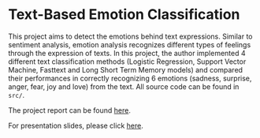 # Text-Based Emotion Classification

This project aims to detect the emotions behind text expressions. Similar to sentiment analysis, emotion analysis recognizes different types of feelings through the expression of texts. In this project, the author implemented 4 different text classification methods (Logistic Regression, Support Vector Machine, Fasttext and Long Short Term Memory models) and compared their performances in correctly recognizing 6 emotions (sadness, surprise, anger, fear, joy and love) from the text. All source code can be found in `src/`.

The project report can be found [here](https://github.com/AriaWangXH/text-based-emotion-classification/blob/main/project_report.pdf).

For presentation slides, please click [here](https://docs.google.com/presentation/d/1XBGej6eiS2wqufBmxBPqUGGCYDqRl4Ni0oq7Dl2czHo/edit?usp=sharing).

